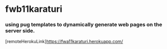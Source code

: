 # fwb11karaturi
### using pug templates to dynamically generate web pages on the server side.

[remoteHerokuLink]https://fwa11karaturi.herokuapp.com/

